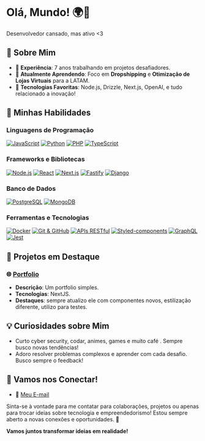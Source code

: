 # Olá, Mundo! 🌍👋

Desenvolvedor cansado, mas ativo <3

## 🚀 Sobre Mim

- 💼 **Experiência**: 7 anos trabalhando em projetos desafiadores.
- 🌱 **Atualmente Aprendendo**: Foco em **Dropshipping** e **Otimização de Lojas Virtuais** para a LATAM.
- 🤖 **Tecnologias Favoritas**: Node.js, Drizzle, Next.js, OpenAI, e tudo relacionado a inovação!

## 💪 Minhas Habilidades

### Linguagens de Programação
[![JavaScript](https://img.icons8.com/color/24/000000/javascript.png)](https://developer.mozilla.org/en-US/docs/Web/JavaScript)
[![Python](https://img.icons8.com/color/24/000000/python.png)](https://www.python.org/doc/)
[![PHP](https://img.icons8.com/color/24/000000/php.png)](https://www.php.net/docs.php)
[![TypeScript](https://img.icons8.com/color/24/000000/typescript.png)](https://www.typescriptlang.org/docs/)

### Frameworks e Bibliotecas
[![Node.js](https://img.icons8.com/color/24/000000/nodejs.png)](https://nodejs.org/en/docs/)
[![React](https://img.icons8.com/color/24/000000/react-native.png)](https://reactjs.org/docs/getting-started.html)
[![Next.js](https://img.icons8.com/color/24/000000/nextjs.png)](https://nextjs.org/docs)
[![Fastify](https://img.icons8.com/color/24/000000/fastify.png)](https://www.fastify.io/docs/latest/)
[![Django](https://img.icons8.com/color/24/000000/django.png)](https://www.djangoproject.com/start/)

### Banco de Dados
[![PostgreSQL](https://img.icons8.com/color/24/000000/postgresql.png)](https://www.postgresql.org/docs/)
[![MongoDB](https://img.icons8.com/color/24/000000/mongodb.png)](https://www.mongodb.com/docs/)

### Ferramentas e Tecnologias
[![Docker](https://img.icons8.com/color/24/000000/docker.png)](https://docs.docker.com/)
[![Git & GitHub](https://img.icons8.com/color/24/000000/git.png)](https://git-scm.com/doc)
[![APIs RESTful](https://img.icons8.com/color/24/000000/api.png)](https://restfulapi.net/)
[![Styled-components](https://img.icons8.com/color/24/000000/styled-components.png)](https://styled-components.com/docs)
[![GraphQL](https://img.icons8.com/color/24/000000/graphql.png)](https://graphql.org/learn/)
[![Jest](https://img.icons8.com/color/24/000000/jest.png)](https://jestjs.io/docs/getting-started)

## 🎯 Projetos em Destaque

### 🌐 [Portfolio](https://paulo-martins.vercel.app/)
- **Descrição**: Um portfolio simples.
- **Tecnologias**: NextJS.
- **Destaques**: sempre atualizo ele com componentes novos, estilização diferente, utilizo para testes.


## 💡 Curiosidades sobre Mim
- Curto cyber security, codar, animes, games e muito café . Sempre busco novas tendências!
- Adoro resolver problemas complexos e aprender com cada desafio. Busco sempre o feedback!

## 🤝 Vamos nos Conectar!

- 📧 [Meu E-mail](mailto:paulomn2013@gmail.com)

Sinta-se à vontade para me contatar para colaborações, projetos ou apenas para trocar ideias sobre tecnologia e empreendedorismo! Estou sempre aberto a novas conexões e oportunidades. 💬

**Vamos juntos transformar ideias em realidade!**
